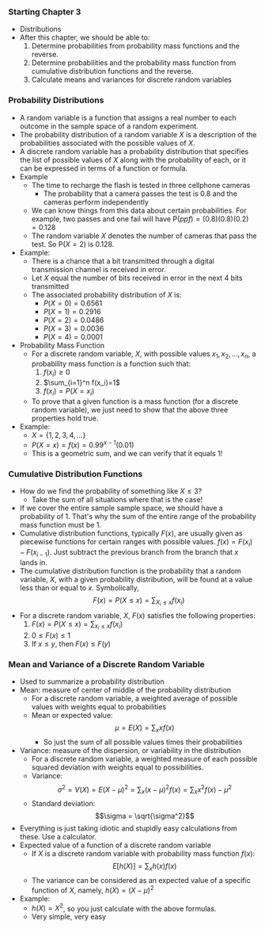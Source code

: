 ### Starting Chapter 3
- Distributions
- After this chapter, we should be able to:
	1. Determine probabilities from probability mass functions and the reverse.
	2. Determine probabilities and the probability mass function from cumulative distribution functions and the reverse.
	3. Calculate means and variances for discrete random variables

### Probability Distributions
- A random variable is a function that assigns a real number to each outcome in the sample space of a random experiment.
- The probability distribution of  a random variable $X$ is a description of the probabilities associated with the possible values of $X$.
- A discrete random variable has a probability distribution that specifies the list of possible values of $X$ along with the probability of each, or it can be expressed in terms of a function or formula.
- Example
	- The time to recharge the flash is tested in three cellphone cameras
		- The probability that a camera passes the test is 0.8 and the cameras perform independently
	- We can know things from this data about certain probabilities. For example, two passes and one fail will have $\text{P}(ppf)=(0.8)(0.8)(0.2)=0.128$
	- The random variable $X$ denotes the number of cameras that pass the test. So $\text{P}(X=2)$ is 0.128.
- Example:
	- There is a chance that a bit transmitted through a digital transmission channel is received in error.
	- Let $X$ equal the number of bits received in error in the next 4 bits transmitted
	- The associated probability distribution of $X$ is:
		- $P(X=0)=0.6561$
		- $P(X=1)=0.2916$
		- $P(X=2)=0.0486$
		- $P(X=3)=0.0036$
		- $P(X=4)=0.0001$
- Probability Mass Function
	- For a discrete random variable, $X$, with possible values $x_1,x_2,...,x_n$, a probability mass function is a function such that:
		1. $f(x_i)\ge 0$
		2. $\sum_{i=1}^n f(x_i)=1$
		3. $f(x_i)=P(X=x_i)$
	- To prove that a given function is a mass function (for a discrete random variable), we just need to show that the above three properties hold true.
- Example:
	- $X=\left\{1,2,3,4,...\right\}$
	- $P(X=x)=f(x)=0.99^{x-1}(0.01)$
	- This is a geometric sum, and we can verify that it equals 1!

### Cumulative Distribution Functions
- How do we find the probability of something like $X\le 3$?
	- Take the sum of all situations where that is the case!
- If we cover the entire sample sample space, we should have a probability of 1. That's why the sum of the entire range of the probability mass function must be 1.
- Cumulative distribution functions, typically $F(x)$, are usually given as piecewise functions for certain ranges with possible values. $f(x)=F(x_i)-F(x_{i-1})$. Just subtract the previous branch from the branch that $x$ lands in.
- The cumulative distribution function is the probability that a random variable, $X$, with a given probability distribution, will be found at a value less than or equal to $x$. Symbolically, $$F(x)=P(X\le x)=\sum_{X_i\le x} f(x_i)$$
- For a discrete random variable, $X$, $F(x)$ satisfies the following properties: 
	1. $F(x)=P(X\le x)=\sum_{x_i\le x} f(x_i)$
	2. $0\le F(x)\le 1$
	3. If $x\le y$, then $F(x)\le F(y)$

### Mean and Variance of a Discrete Random Variable
- Used to summarize a probability distribution
- Mean: measure of center of middle of the probability distribution
	- For a discrete random variable, a weighted average of possible values with weights equal to probabilities
	- Mean or expected value: $$\mu=E(X)=\sum_x xf(x)$$
		- So just the sum of all possible values times their probabilities
- Variance: measure of the dispersion, or variability in the distribution
	- For a discrete random variable, a weighted measure of each possible squared deviation with weights equal to possibilities.
	- Variance: $$\sigma^2=V(X)=E(X-\mu)^2=\sum_x (x-\mu)^2f(x)=\sum_x x^2f(x)-\mu^2$$
	- Standard deviation: $$\sigma = \sqrt{\sigma^2}$$
- Everything is just taking idiotic and stupidly easy calculations from these. Use a calculator.
- Expected value of a function of a discrete random variable
	- If $X$ is a discrete random variable with probability mass function $f(x)$: $$E[h(X)]=\sum_x h(x)f(x)$$
	- The variance can be considered as an expected value of a specific function of $X$, namely, $h(X)=(X-\mu)^2$
- Example:
	- $h(X)=X^2$, so you just calculate with the above formulas.
	- Very simple, very easy